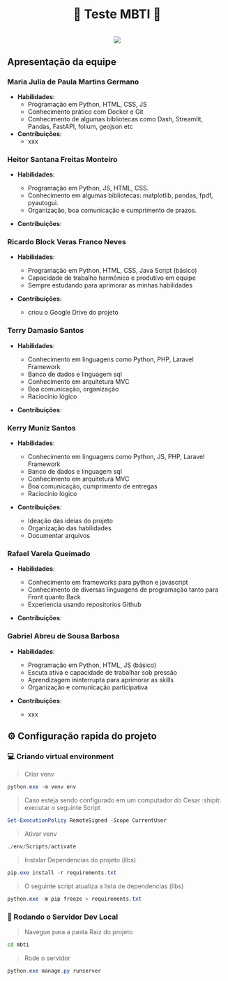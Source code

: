 ﻿<div align="center">
    <h1>
        <b font-size: 20px;>🚀 Teste MBTI 🌟</b>
        </br>
        </br>
        <img src="https://skillicons.dev/icons?i=python,git,github" />
    </h1>
</div>

## Apresentação da equipe
### Maria Julia de Paula Martins Germano

- **Habilidades**:
    - Programação em Python, HTML, CSS, JS
    - Conhecimento prático com Docker e Git 
    - Conhecimento de algumas bibliotecas como Dash, Streamlit, Pandas, FastAPI, folium, geojson etc
- **Contribuições**:
    - xxx

### Heitor Santana Freitas Monteiro

- **Habilidades**:
    - Programação em Python, JS, HTML, CSS.
    - Conhecimento em algumas bibliotecas: matplotlib, pandas, fpdf, pyautogui.
    - Organização, boa comunicação e cumprimento de prazos.

- **Contribuições**:

### Ricardo Block Veras Franco Neves

- **Habilidades**:
    - Programação em Python, HTML, CSS, Java Script (básico)
    - Capacidade de trabalho harmônico e produtivo em equipe
    - Sempre estudando para aprimorar as minhas habilidades

- **Contribuições**:

    - criou o Google Drive do projeto

### Terry Damasio Santos

- **Habilidades**:
    - Conhecimento em linguagens como Python, PHP, Laravel Framework
    - Banco de dados e linguagem sql
    - Conhecimento em arquitetura MVC
    - Boa comunicação, organização
    - Raciocínio lógico

- **Contribuições**:

### Kerry Muniz Santos

- **Habilidades**:
    - Conhecimento em linguagens como Python, JS, PHP, Laravel Framework
    - Banco de dados e linguagem sql
    - Conhecimento em arquitetura MVC
    - Boa comunicação, cumprimento de entregas
    - Raciocínio lógico

- **Contribuições**:
    - Ideação das ideias do projeto
    - Organização das habilidades
    - Documentar arquivos

### Rafael Varela Queimado

- **Habilidades**:
    - Conhecimento em frameworks para python e javascript
    - Conhecimento de diversas linguagens de programação tanto para Front quanto Back
    - Experiencia usando repositorios Github

- **Contribuições**:

### Gabriel Abreu de Sousa Barbosa

- **Habilidades**:
    - Programação em Python, HTML, JS (básico)
    - Escuta ativa e capacidade de trabalhar sob pressão
    - Aprendizagem ininterrupta para aprimorar as skills
    - Organização e comunicação participativa

- **Contribuições**:
    - xxx

## ⚙️ Configuração rapida do projeto

### 💻 Criando virtual environment

>Criar venv

```powershell
python.exe -m venv env
```

>Caso esteja sendo configurado em um computador do Cesar :shipit: executar o seguinte Script

```powershell
Set-ExecutionPolicy RemoteSigned -Scope CurrentUser
```

>Ativar venv

```powershell
./env/Scripts/activate
```

>Instalar Dependencias do projeto (libs)

```powershell
pip.exe install -r requirements.txt
```

>O seguinte script atualiza a lista de dependencias (libs)

```powershell
python.exe -m pip freeze > requirements.txt
```

### 🏃 Rodando o Servidor Dev Local

>Navegue para a pasta Raiz do projeto

```bat
cd mbti
```

>Rode o servidor

```powershell
python.exe manage.py runserver
```